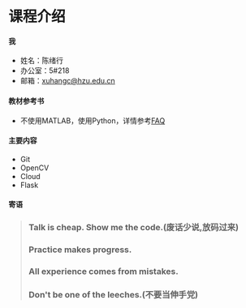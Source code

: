 # 课程介绍

#### 我

- 姓名：陈绪行
- 办公室：5#218
- 邮箱：xuhangc@hzu.edu.cn

#### 教材参考书

- 不使用MATLAB，使用Python，详情参考[FAQ](../FAQ/FAQ.md)

#### 主要内容

- Git
- OpenCV
- Cloud
- Flask

#### 寄语

> ### Talk is cheap. Show me the code.(废话少说,放码过来)
>
> ### Practice makes progress.
>
> ### All experience comes from mistakes.
>
> ### Don't be one of the leeches.(不要当伸手党)

